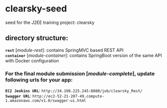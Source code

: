 # clearsky-seed	
seed for the J2EE training project: clearsky 	

## directory structure:	
**`rest`** [*module-rest*]: contains SpringMVC based REST API	
**`container`** [*module-container*]: contains SpringBoot version of the same API with Docker configuration

### For the final module submission [*module-complete*], update following urls for your app:    
**`EC2 Jenkins URL`**: `http://34.198.225.245:8080/job/clearsky_Rest/`  
**`Swagger URL`**: `http://ec2-52-21-207-49.compute-1.amazonaws.com/v1.0/swagger-ui.html`  